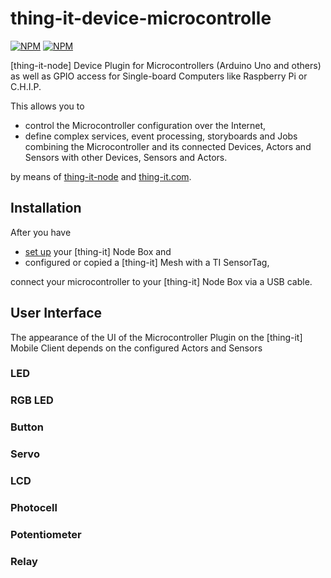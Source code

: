 # thing-it-device-microcontrolle

[![NPM](https://nodei.co/npm/thing-it-device-microcontroller.png)](https://nodei.co/npm/thing-it-device-microcontroller/)
[![NPM](https://nodei.co/npm-dl/thing-it-device-microcontroller.png)](https://nodei.co/npm/thing-it-device-microcontroller/)

[thing-it-node] Device Plugin for Microcontrollers (Arduino Uno and others) as well as GPIO access for Single-board Computers like Raspberry Pi or C.H.I.P.

This allows you to 

* control the Microcontroller configuration over the Internet,
* define complex services, event processing, storyboards and Jobs combining the Microcontroller and its connected Devices, Actors and Sensors with other Devices, Sensors and Actors. 

by means of [thing-it-node](https://github.com/marcgille/thing-it-node) and [thing-it.com](http://www.thing-it.com).

## Installation

After you have 

* [set up](https://github.com/marcgille/thing-it-node/wiki/General-Installation) your [thing-it] Node Box and 
* configured or copied a [thing-it] Mesh with a TI SensorTag, 

connect your microcontroller to your [thing-it] Node Box via a USB cable.

## User Interface

The appearance of the UI of the Microcontroller Plugin on the [thing-it] Mobile Client depends on the configured Actors and Sensors

### LED

### RGB LED 

### Button

### Servo

### LCD

### Photocell

### Potentiometer

### Relay